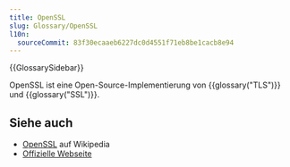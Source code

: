 ```yaml
---
title: OpenSSL
slug: Glossary/OpenSSL
l10n:
  sourceCommit: 83f30ecaaeb6227dc0d4551f71eb8be1cacb8e94
---
```


{{GlossarySidebar}}

OpenSSL ist eine Open-Source-Implementierung von {{glossary("TLS")}} und {{glossary("SSL")}}.

## Siehe auch

- [OpenSSL](https://en.wikipedia.org/wiki/OpenSSL) auf Wikipedia
- [Offizielle Webseite](https://www.openssl.org/)
